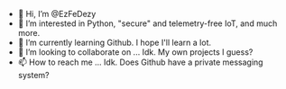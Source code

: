- 👋 Hi, I’m @EzFeDezy
- 👀 I’m interested in Python, "secure" and telemetry-free IoT, and much more.
- 🌱 I’m currently learning Github. I hope I'll learn a lot.
- 💞️ I’m looking to collaborate on ... Idk. My own projects I guess?  
- 📫 How to reach me ... Idk. Does Github have a private messaging system?

<!---
EzFeDezy/EzFeDezy is a ✨ special ✨ repository because its `README.md` (this file) appears on your GitHub profile.
You can click the Preview link to take a look at your changes.
--->

